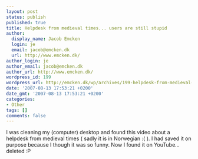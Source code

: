 ```yaml
---
layout: post
status: publish
published: true
title: Helpdesk from medieval times... users are still stupid
author:
  display_name: Jacob Emcken
  login: je
  email: jacob@emcken.dk
  url: http://www.emcken.dk/
author_login: je
author_email: jacob@emcken.dk
author_url: http://www.emcken.dk/
wordpress_id: 199
wordpress_url: http://emcken.dk/wp/archives/199-helpdesk-from-medieval-times-users-are-still-stupid.html
date: '2007-08-13 17:53:21 +0200'
date_gmt: '2007-08-13 17:53:21 +0200'
categories:
- Other
tags: []
comments: false
---
```

I was cleaning my (computer) desktop and found this video about a helpdesk from medieval times ( sadly it is in Norwegian :( ).
I had saved it on purpose because I though it was so funny. Now I found it on YouTube... deleted :P

